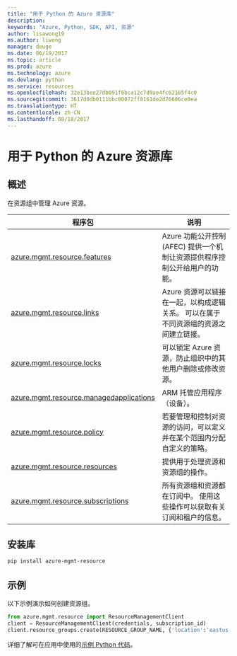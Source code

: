 ```yaml
---
title: "用于 Python 的 Azure 资源库"
description: 
keywords: "Azure, Python, SDK, API, 资源"
author: lisawong19
ms.author: liwong
manager: douge
ms.date: 06/19/2017
ms.topic: article
ms.prod: azure
ms.technology: azure
ms.devlang: python
ms.service: resources
ms.openlocfilehash: 32e13bee27db091f0bca12c7d9ae4fc62165f4c0
ms.sourcegitcommit: 3617d0db0111bbc00072ff8161de2d76606ce0ea
ms.translationtype: HT
ms.contentlocale: zh-CN
ms.lasthandoff: 08/18/2017
---
```

# <a name="azure-resources-libraries-for-python"></a>用于 Python 的 Azure 资源库 

## <a name="overview"></a>概述 
在资源组中管理 Azure 资源。

| 程序包  |  说明 |
|---|---|
|[azure.mgmt.resource.features][1]|Azure 功能公开控制 (AFEC) 提供一个机制让资源提供程序控制公开给用户的功能。|
|[azure.mgmt.resource.links][2]|Azure 资源可以链接在一起，以构成逻辑关系。 可以在属于不同资源组的资源之间建立链接。|
|[azure.mgmt.resource.locks][3]|可以锁定 Azure 资源，防止组织中的其他用户删除或修改资源。|
|[azure.mgmt.resource.managedapplications][4]|ARM 托管应用程序（设备）。|
|[azure.mgmt.resource.policy][5]|若要管理和控制对资源的访问，可以定义并在某个范围内分配自定义的策略。|
|[azure.mgmt.resource.resources][6]| 提供用于处理资源和资源组的操作。|
|[azure.mgmt.resource.subscriptions][7]|所有资源组和资源都在订阅中。 使用这些操作可以获取有关订阅和租户的信息。|

[1]: /python/api/azure.mgmt.resource.features
[2]: /python/api/azure.mgmt.resource.links
[3]: /python/api/azure.mgmt.resource.locks
[4]: /python/api/azure.mgmt.resource.managedapplications
[5]: /python/api/azure.mgmt.resource.policy
[6]: /python/api/azure.mgmt.resource.resources
[7]: /python/api/azure.mgmt.resource.subscriptions

## <a name="install-the-libraries"></a>安装库 
```bash
pip install azure-mgmt-resource
```

## <a name="example"></a>示例
以下示例演示如何创建资源组。 

```python
from azure.mgmt.resource import ResourceManagementClient
client = ResourceManagementClient(credentials, subscription_id)
client.resource_groups.create(RESOURCE_GROUP_NAME, {'location':'eastus'})
```

详细了解可在应用中使用的[示例 Python 代码](https://azure.microsoft.com/resources/samples/?platform=python)。 
